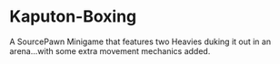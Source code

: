 # Kaputon-Boxing
A SourcePawn Minigame that features two Heavies duking it out in an arena...with some extra movement mechanics added.
